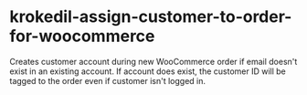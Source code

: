 # krokedil-assign-customer-to-order-for-woocommerce
Creates customer account during new WooCommerce order if email doesn't exist in an existing account. If account does exist, the customer ID will be tagged to the order even if customer isn't logged in.
